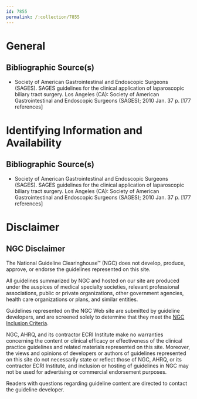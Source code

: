 ```yaml
---
id: 7855
permalink: /:collection/7855
---
```


# General

## Bibliographic Source(s)

- Society of American Gastrointestinal and Endoscopic Surgeons (SAGES). SAGES guidelines for the clinical application of laparoscopic biliary tract surgery. Los Angeles (CA): Society of American Gastrointestinal and Endoscopic Surgeons (SAGES); 2010 Jan. 37 p. [177 references]

# Identifying Information and Availability

## Bibliographic Source(s)

- Society of American Gastrointestinal and Endoscopic Surgeons (SAGES). SAGES guidelines for the clinical application of laparoscopic biliary tract surgery. Los Angeles (CA): Society of American Gastrointestinal and Endoscopic Surgeons (SAGES); 2010 Jan. 37 p. [177 references]

# Disclaimer

## NGC Disclaimer

The National Guideline Clearinghouse™ (NGC) does not develop, produce, approve, or endorse the guidelines represented on this site.

All guidelines summarized by NGC and hosted on our site are produced under the auspices of medical specialty societies, relevant professional associations, public or private organizations, other government agencies, health care organizations or plans, and similar entities.

Guidelines represented on the NGC Web site are submitted by guideline developers, and are screened solely to determine that they meet the [NGC Inclusion Criteria](/help-and-about/summaries/inclusion-criteria).

NGC, AHRQ, and its contractor ECRI Institute make no warranties concerning the content or clinical efficacy or effectiveness of the clinical practice guidelines and related materials represented on this site. Moreover, the views and opinions of developers or authors of guidelines represented on this site do not necessarily state or reflect those of NGC, AHRQ, or its contractor ECRI Institute, and inclusion or hosting of guidelines in NGC may not be used for advertising or commercial endorsement purposes.

Readers with questions regarding guideline content are directed to contact the guideline developer.

